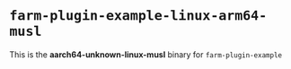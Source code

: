 # `farm-plugin-example-linux-arm64-musl`

This is the **aarch64-unknown-linux-musl** binary for `farm-plugin-example`

